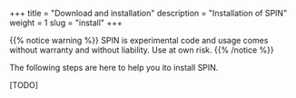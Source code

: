+++
title = "Download and installation"
description = "Installation of SPIN"
weight = 1
slug = "install"
+++

{{% notice warning %}}
SPIN is experimental code and usage comes without warranty and without liability. Use at own risk.
{{% /notice %}}

The following steps are here to help you ito install SPIN.

[TODO]
